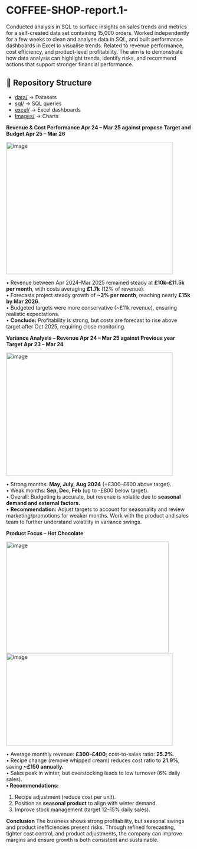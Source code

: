 # COFFEE-SHOP-report.1-

  Conducted analysis in SQL to surface insights on sales trends and metrics for a self-created data set containing 15,000 orders. Worked independently for a few weeks to clean and analyse data in SQL, and built performance dashboards in Excel to visualise trends. Related to revenue performance, cost efficiency, and product-level profitability. The aim is to demonstrate how data analysis can highlight trends, identify risks, and recommend actions that support stronger financial performance.


## 📂 Repository Structure

- [data/](Datasets/) → Datasets  
- [sql/](SQL/) → SQL queries  
- [excel/](Dashboards.xlsx/) → Excel dashboards  
- [Images/](Images/) → Charts




**Revenue & Cost Performance Apr 24 – Mar 25 against propose Target and Budget Apr 25 – Mar 26**

<img width="451" height="358" alt="image" src="https://github.com/user-attachments/assets/f409f7b9-cff3-493e-8460-91de895c9d5e" />



•	Revenue between Apr 2024–Mar 2025 remained steady at **£10k–£11.5k per month**, with costs averaging **£1.7k** (12% of revenue).     
•	Forecasts project steady growth of **~3% per month**, reaching nearly **£15k by Mar 2026**.        
•	Budgeted targets were more conservative (~£11k revenue), ensuring realistic expectations.     
•	**Conclude:** Profitability is strong, but costs are forecast to rise above target after Oct 2025, requiring close monitoring.
                

**Variance Analysis – Revenue Apr 24 – Mar 25  against Previous year Target Apr 23 – Mar 24**

<img width="451" height="334" alt="image" src="https://github.com/user-attachments/assets/6018cec0-4b97-4679-b97e-0d1b38a31bb7" />

•	Strong months: **May, July, Aug 2024** (+£300–£600 above target).  
•	Weak months: **Sep, Dec, Feb** (up to -£800 below target).    
•	Overall: Budgeting is accurate, but revenue is volatile due to **seasonal demand and external factors.**    
•	**Recommendation:** Adjust targets to account for seasonality and review marketing/promotions for weaker months. Work with the product and sales team to further understand volatility in variance swings.


**Product Focus – Hot Chocolate**

<img width="441" height="302" alt="image" src="https://github.com/user-attachments/assets/65e50871-b613-45a4-a415-ef8a42eebccc" />

<img width="451" height="251" alt="image" src="https://github.com/user-attachments/assets/bc2fe71d-474b-4fbf-b938-dff56dea981c" />

•	Average monthly revenue: **£300–£400**; cost-to-sales ratio: **25.2%**.     
•	Recipe change (remove whipped cream) reduces cost ratio to **21.9%**, saving **~£150 annually.**     
•	Sales peak in winter, but overstocking leads to low turnover (6% daily sales).    
**•	Recommendations:**
1.	Recipe adjustment (reduce cost per unit).
2.	Position as **seasonal product** to align with winter demand.
3.	Improve stock management (target 12–15% daily sales).

**Conclusion**
The business shows strong profitability, but seasonal swings and product inefficiencies present risks. Through refined forecasting, tighter cost control, and product adjustments, the company can improve margins and ensure growth is both consistent and sustainable.
